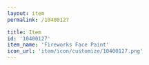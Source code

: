 ```yaml
---
layout: item
permalink: /10400127

title: Item
id: '10400127'
item_name: 'Fireworks Face Paint'
icon_url: 'item/icon/customize/10400127.png'
---
```

